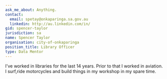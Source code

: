 ```yaml
---
ask_me_about: Anything.
contact:
  email: spetay@onkaparinga.sa.gov.au
  linkedin: http://au.linkedin.com/in/
gid: spencer-taylor
jurisdiction: sa
name: Spencer Taylor
organisation: city-of-onkaparinga
position_title: Library Officer
type: Data Mentor
---
```


I've worked in libraries for the last 14 years. Prior to that I worked in aviation.
I surf,ride motorcycles and build things in my workshop in my spare time.